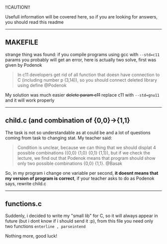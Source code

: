 !!CAUTION!!

Usefull information will be covered here, so if you are looking for answers, you should read this readme

---

## MAKEFILE

strange thing was found: if you compile programs using gcc with `--std=c11` params you probably will get an error, here is actually two solve, first was given by Podenok

> In c11 developers get rid of all function that doesn have connection to C (including number p (3,14)), so you should connect deleted library using define @Podenok

My solution was much easier ~~delete param c11~~ replace c11 with `--std=gnu11` and it will work properly

---

## child.c (and combination of {0,0}->{1,1}

The task is not so understandable as at could be and a lot of questions coming from task to changing stat. My teacher said:

> Condition is unclear, because we can thing that we should displat 4 possible combinations ({0,0} {1,0} {0,1} {1,1}), but if we check the lecture, we find out that Podenok means that program should show only two possible combinations {0,0} {1,1}. @Basak

So, in my program i change one variable per second, **it doesnt means that my version of program is correct**, if your teacher asks to do as Podenok says, rewrite child.c

---

## functions.c

Suddenly, i decided to write my "small lib" for C, so it will always appear in future (but i dont know if i should send it :p), from this file you need only two functions `enterline , parseintend`

Nothing more, good luck!
